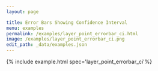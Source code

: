 ```yaml
---
layout: page

title: Error Bars Showing Confidence Interval
menu: examples
permalink: /examples/layer_point_errorbar_ci.html
image: /examples/layer_point_errorbar_ci.png
edit_path: _data/examples.json
---
```




{% include example.html spec='layer_point_errorbar_ci'%}

